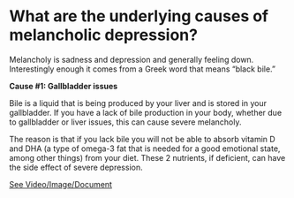 # What are the underlying causes of melancholic depression?

Melancholy is sadness and depression and generally feeling down. Interestingly enough it comes from a Greek word that means “black bile.”

**Cause #1: Gallbladder issues**

Bile is a liquid that is being produced by your liver and is stored in your gallbladder. If you have a lack of bile production in your body, whether due to gallbladder or liver issues, this can cause severe melancholy.

The reason is that if you lack bile you will not be able to absorb vitamin D and DHA (a type of omega-3 fat that is needed for a good emotional state, among other things) from your diet. These 2 nutrients, if deficient, can have the side effect of severe depression.

 [See Video/Image/Document](https://hls-player.drberg.com/asset?path=migrated-assets/melancholy-the-real-cause-of-melancholic-depression-drberg)